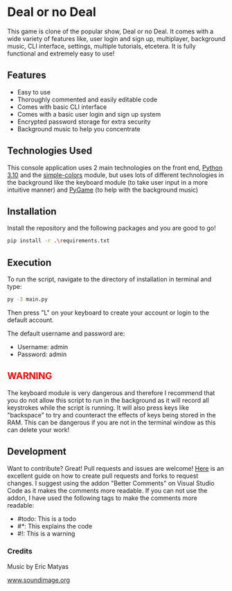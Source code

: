 # Deal or no Deal

This game is clone of the popular show, Deal or no Deal. It comes with a wide variety of features like, user login and sign up, multiplayer, background music, CLI interface, settings, multiple tutorials, etcetera. It is fully functional and extremely easy to use!

## Features

- Easy to use
- Thoroughly commented and easily editable code 
- Comes with basic CLI interface
- Comes with a basic user login and sign up system
- Encrypted password storage for extra security
- Background music to help you concentrate

## Technologies Used

This console application uses 2 main technologies on the front end, [Python 3.10] and the [simple-colors] module, but uses lots of different technologies in the background like the keyboard module (to take user input in a more intuitive manner) and [PyGame] (to help with the background music)

## Installation

Install the repository and the following packages and you are good to go!
```sh
pip install -r .\requirements.txt
```

## Execution
To run the script, navigate to the directory of installation in terminal and type:
```sh
py -3 main.py
```
Then press "L" on your keyboard to create your account or login to the default account.

The default username and password are:
* Username: admin
* Password: admin

## <span style="color:#FF0000;">WARNING</span> 

The keyboard module is very dangerous and therefore I recommend that you do not allow this script to run in the background as it will record all keystrokes while the script is running. It will also press keys like "backspace" to try and counteract the effects of keys being stored in the RAM. This can be dangerous if you are not in the terminal window as this can delete your work!

## Development


Want to contribute? Great! Pull requests and issues are welcome! [Here] is an excellent guide on how to create pull requests and forks to request changes. I suggest using the addon "Better Comments" on Visual Studio Code as it makes the comments more readable. If you can not use the addon, I have used the following tags to make the comments more readable:

- #todo: This is a todo
- #*: This explains the code
- #!: This is a warning

[//]: # (These are reference links used in the body of this note and get stripped out when the markdown processor does its job.)

   [PyGame]: <https://www.pygame.org/>
   [Python 3.10]: <https://www.python.org/downloads/release/python-3109/>
   [simple-colors]: <https://pypi.org/project/simple-colors/>
   [Here]: <https://www.dataschool.io/how-to-contribute-on-github/>


### Credits
Music by Eric Matyas

www.soundimage.org
